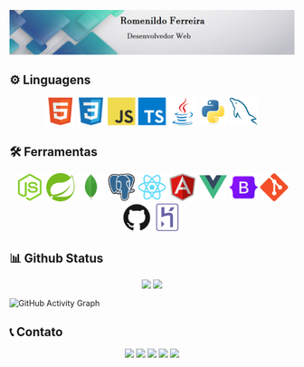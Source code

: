 [![](https://github.com/Romenildo/Romenildo/blob/main/imgs/profile.png)](https://github.com/Romenildo)



## **⚙️ Linguagens**

<p align="center">
  
  <div align="center">
    
  <img height="50" title="HTML 5" src="https://github.com/devicons/devicon/blob/master/icons/html5/html5-original.svg">
  <img height="50" title="CSS3" src="https://github.com/devicons/devicon/blob/master/icons/css3/css3-original.svg">
  <img height="50" title="JAVASCRYPT" src="https://github.com/devicons/devicon/blob/master/icons/javascript/javascript-original.svg">
  <img height="50" title="TYPESCRYPT" src="https://github.com/devicons/devicon/blob/master/icons/typescript/typescript-original.svg">
  <img height="50" title="JAVA"src="https://github.com/devicons/devicon/blob/master/icons/java/java-original.svg">
  <img height="50" title="PYTHON"src="https://github.com/devicons/devicon/blob/master/icons/python/python-original.svg">
  <img height="50" title="SQL"src="https://github.com/devicons/devicon/blob/master/icons/mysql/mysql-original.svg">
  
    
  </div>
  </p>


  
## **🛠️ Ferramentas**
<p align="center">
  
  <div align="center">
   
  <img height="50" title="NODE JS" src="https://github.com/devicons/devicon/blob/master/icons/nodejs/nodejs-original.svg">
  <img height="50" title="SPRING" src="https://github.com/devicons/devicon/blob/master/icons/spring/spring-original.svg">
    
  <img height="50" title="MONGO DB" src="https://github.com/devicons/devicon/blob/master/icons/mongodb/mongodb-original.svg">
  <img height="50" title="POSTGRESQL"src="https://github.com/devicons/devicon/blob/master/icons/postgresql/postgresql-original.svg">
    
  <img height="50" title="REACT" src="https://github.com/devicons/devicon/blob/master/icons/react/react-original.svg">
  <img height="50" title="ANGULAR JS" src="https://github.com/devicons/devicon/blob/master/icons/angularjs/angularjs-original.svg">
  <img height="50" title="VUE JS" src="https://github.com/devicons/devicon/blob/master/icons/vuejs/vuejs-original.svg">
    
  <img height="50" title="BOOTSTRAP" src="https://github.com/devicons/devicon/blob/master/icons/bootstrap/bootstrap-original.svg">
    
  <img height="50" title="GIT" src="https://github.com/devicons/devicon/blob/master/icons/git/git-original.svg">
  <img height="50" title="GITHUB" src="https://github.com/devicons/devicon/blob/master/icons/github/github-original.svg">
  <img height="50" title="HEROKU" src="https://github.com/devicons/devicon/blob/master/icons/heroku/heroku-original.svg">
    
  </div>
  </p>
  
 ## **📊 Github Status**

<p align="center">
  
  <img src="https://github-readme-stats.vercel.app/api?username=Romenildo&count_private=true&show_icons=true&&text_color=000&icon_color=000&bg_color=0,3e7f98,79b6ba,dcdce0,ffffff&theme=graywhite&line_height=33">
  <img src="https://github-readme-stats.vercel.app/api/top-langs/?username=verma-anushka&count_private=true&hide=scss,css,,ejs&&text_color=000&icon_color=000&bg_color=0,3e7f98,79b6ba,ADD8E6,ffffff&theme=graywhite&line_height=10">
</p>

![GitHub Activity Graph](https://activity-graph.herokuapp.com/graph?username=Romenildo&bg_color=dcdce0&color=000000&line=00BFFF&point=ffffff&area=true&hide_border=true) 


## **📞 Contato**

<p align="center">
  <a href=""><img src="https://img.shields.io/badge/site-7FFFD4?style=for-the-badge&logo=google&logoColor=white"/></a>
  <a href="https://https://github.com/Romenildo"><img src="https://img.shields.io/badge/Github-100000?style=for-the-badge&logo=github&logoColor=white"/></a>
  <a href="https://www.linkedin.com/in/"><img src="https://img.shields.io/badge/Linkedin-0077B5?style=for-the-badge&logo=linkedin&logoColor=white"/></a>
  <a href="https://discord.gg/"><img src="https://img.shields.io/badge/Discord-7289DA?style=for-the-badge&logo=discord&logoColor=white"/></a>
  <a href="mailto:Romenildoferreira@gamil.com"><img src="https://img.shields.io/badge/gmail-FF6347?style=for-the-badge&logo=gmail&logoColor=white"/></a>

 

